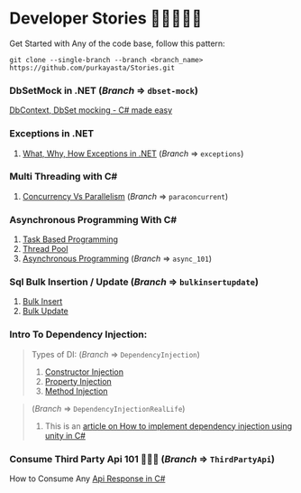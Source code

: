 # Developer Stories 🧛‍♂️🥂😎💥

Get Started with Any of the code base, follow this pattern:

`git clone --single-branch --branch <branch_name> https://github.com/purkayasta/Stories.git`

### DbSetMock in .NET (*Branch* => `dbset-mock`)
[DbContext, DbSet mocking - C# made easy](https://pritom.hashnode.dev/dbset-mocking-csharp)

### Exceptions in .NET 
1. [What, Why, How Exceptions in .NET](https://pritompurkayasta.me/exceptions-in-net) (*Branch* => `exceptions`)

### Multi Threading with C#
1. [Concurrency Vs Parallelism](https://pritompurkayasta.me/concurrency-vs-parallelism) (*Branch* => `paraconcurrent`)

### Asynchronous Programming With C#
1. [Task Based Programming](https://pritompurkayasta.me/task-based-programming-model)
2. [Thread Pool](https://pritompurkayasta.me/thread-pool)
3. [Asynchronous Programming](https://pritompurkayasta.me/asynchronous-programming-101) (*Branch* => `async_101`)

### Sql Bulk Insertion / Update (*Branch* => `bulkinsertupdate`)
1. [Bulk Insert](https://pritompurkayasta.me/sql-bulk-insert-c-sharp)
2. [Bulk Update](https://pritompurkayasta.me/sql-bulk-update-c-sharp)

### Intro To Dependency Injection:
> Types of DI:  (*Branch* => `DependencyInjection`)
> 1. [Constructor Injection](https://pritompurkayasta.medium.com/introduction-to-dependency-injection-part-1-217caafd15ad)
> 2. [Property Injection](https://pritompurkayasta.medium.com/introduction-to-dependency-injection-part-2-153bbcedaf52)
> 3. [Method Injection](https://pritompurkayasta.medium.com/introduction-to-dependency-injection-part-3-78889d3c8ed7)


>(*Branch* => `DependencyInjectionRealLife`)
>1. This is an [article on How to implement dependency injection
using unity in C#](https://pritompurkayasta.medium.com/dependecny-injection-in-real-life-c-project-using-unity-da1742f3bbab)

### Consume Third Party Api 101 🎈🎃🎨 (*Branch* => `ThirdPartyApi`)
How to Consume Any [Api Response in C#](https://pritompurkayasta.me/api-to-json-c-sharp)
